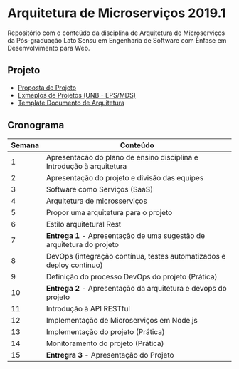 # Arquitetura de Microserviços 2019.1

Repositório com o conteúdo da disciplina de Arquitetura de Microserviços da Pós-graduação Lato Sensu em Engenharia de Software com Ênfase em Desenvolvimento para Web.

## Projeto
* [Proposta de Projeto](https://docs.google.com/document/d/16NqDmR0DPG2JcMWISkUpIdeKvDl8RKrnIjN4jx0kpx0/edit?usp=sharing)
* [Exmeplos de Projetos (UNB - EPS/MDS)](https://github.com/fga-eps-mds?utf8=%E2%9C%93&q=2017.2)
* [Template Documento de Arquitetura](https://github.com/prof-jesielviana/microservicos-2019-1/tree/master/templates)

## Cronograma
| Semana | Conteúdo |
| ------ | ------ |
| 1 | Apresentacão do plano de ensino disciplina e Introdução à arquitetura |
| 2 | Apresentação do projeto e divisão das equipes |
| 3 | Software como Serviços (SaaS) |
| 4 | Arquitetura de microsserviços |
| 5 | Propor uma arquitetura para o projeto  |
| 6 | Estilo arquitetural Rest |
| 7 | **Entrega 1** - Apresentação de uma sugestão de arquitetura do projeto |
| 8 | DevOps (integração contínua, testes automatizados e deploy contínuo) |
| 9 | Definição do processo DevOps do projeto (Prática) |
| 10 |  **Entrega 2** - Apresentação da arquitetura e devops do projeto  |
| 11 | Introdução à API RESTful |
| 12 | Implementação de Microserviços em Node.js |
| 13 |  Implementação do projeto  (Prática) |
| 14 |  Monitoramento do projeto   (Prática) |
| 15 |  **Entregra 3** - Apresentação do Projeto |

